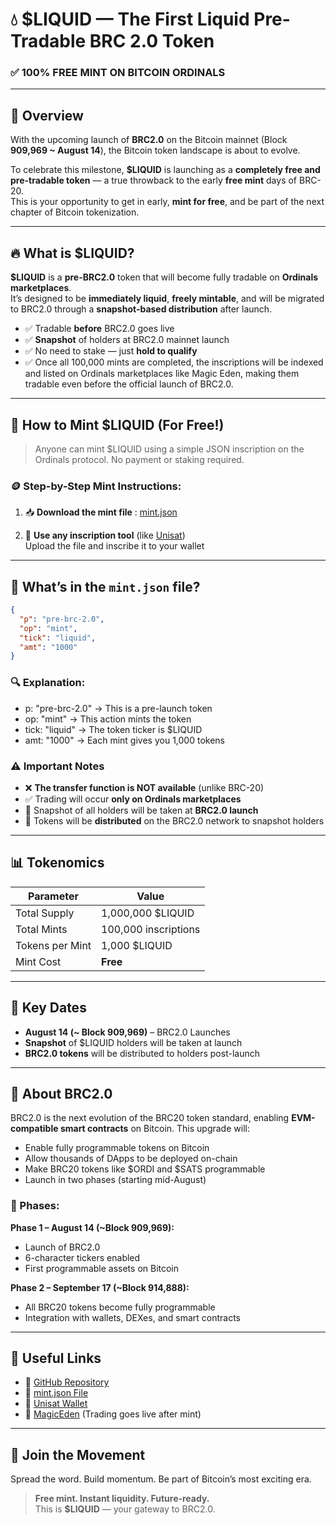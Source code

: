 # 💧 $LIQUID — The First Liquid Pre-Tradable BRC 2.0 Token
### ✅ 100% FREE MINT ON BITCOIN ORDINALS

---

## 🚀 Overview

With the upcoming launch of **BRC2.0** on the Bitcoin mainnet (Block **909,969 ~ August 14**), the Bitcoin token landscape is about to evolve.

To celebrate this milestone, **$LIQUID** is launching as a **completely free and pre-tradable token** — a true throwback to the early **free mint** days of BRC-20.  
This is your opportunity to get in early, **mint for free**, and be part of the next chapter of Bitcoin tokenization.

---

## 🔥 What is $LIQUID?

**$LIQUID** is a **pre-BRC2.0** token that will become fully tradable on **Ordinals marketplaces**.  
It’s designed to be **immediately liquid**, **freely mintable**, and will be migrated to BRC2.0 through a **snapshot-based distribution** after launch.

- ✅ Tradable **before** BRC2.0 goes live  
- ✅ **Snapshot** of holders at BRC2.0 mainnet launch  
- ✅ No need to stake — just **hold to qualify**
- ✅ Once all 100,000 mints are completed, the inscriptions will be indexed and listed on Ordinals marketplaces like Magic Eden, making them tradable even before the official launch of BRC2.0. 

---

## 🧪 How to Mint $LIQUID (For Free!)

> Anyone can mint $LIQUID using a simple JSON inscription on the Ordinals protocol. No payment or staking required.

### 🪙 Step-by-Step Mint Instructions:

1. 📥 **Download the mint file** : [mint.json](https://raw.githubusercontent.com/Liquidbrc/liquid-brc/main/mint.json)

2. 🧱 **Use any inscription tool** (like [Unisat](https://unisat.io))  
   Upload the file and inscribe it to your wallet

---

## 🧾 What’s in the `mint.json` file?

```json
{
  "p": "pre-brc-2.0",
  "op": "mint",
  "tick": "liquid",
  "amt": "1000"
}
```

### 🔍 Explanation:

- p: "pre-brc-2.0" → This is a pre-launch token
- op: "mint" → This action mints the token
- tick: "liquid" → The token ticker is $LIQUID
- amt: "1000" → Each mint gives you 1,000 tokens

### ⚠️ Important Notes

- ❌ **The transfer function is NOT available** (unlike BRC-20)  
- ✅ Trading will occur **only on Ordinals marketplaces**  
- 📸 Snapshot of all holders will be taken at **BRC2.0 launch**  
- 🎯 Tokens will be **distributed** on the BRC2.0 network to snapshot holders  

---

## 📊 Tokenomics

| Parameter       | Value               |
|----------------|---------------------|
| Total Supply   | 1,000,000 $LIQUID   |
| Total Mints    | 100,000 inscriptions|
| Tokens per Mint| 1,000 $LIQUID       |
| Mint Cost      | **Free**            |

---

## 📅 Key Dates

- **August 14 (~ Block 909,969)** – BRC2.0 Launches  
- **Snapshot** of $LIQUID holders will be taken at launch  
- **BRC2.0 tokens** will be distributed to holders post-launch  

---

## 🧠 About BRC2.0

BRC2.0 is the next evolution of the BRC20 token standard, enabling **EVM-compatible smart contracts** on Bitcoin. This upgrade will:

- Enable fully programmable tokens on Bitcoin  
- Allow thousands of DApps to be deployed on-chain  
- Make BRC20 tokens like $ORDI and $SATS programmable  
- Launch in two phases (starting mid-August)

### 📍 Phases:

**Phase 1 – August 14 (~Block 909,969):**  
- Launch of BRC2.0  
- 6-character tickers enabled  
- First programmable assets on Bitcoin

**Phase 2 – September 17 (~Block 914,888):**  
- All BRC20 tokens become fully programmable  
- Integration with wallets, DEXes, and smart contracts

---

## 🧭 Useful Links

- 🔗 [GitHub Repository](https://github.com/Liquidbrc/liquid-brc)  
- 🔗 [mint.json File](https://github.com/Liquidbrc/liquid-brc/blob/main/mint.json)  
- 🔗 [Unisat Wallet](https://unisat.io)  
- 🔗 [MagicEden](https://magiceden.io) (Trading goes live after mint)

---

## 💬 Join the Movement

Spread the word. Build momentum. Be part of Bitcoin’s most exciting era.

> **Free mint. Instant liquidity. Future-ready.**  
> This is **$LIQUID** — your gateway to BRC2.0.
